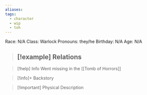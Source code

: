 ```yaml
---
aliases: 
tags:
  - character
  - wip
  - toh
---
```

Race: N/A
Class: Warlock
Pronouns: they/he
Birthday: N/A
Age: N/A

>[!example] Relations
> - 

>[!help] Info
> Went missing in the [[Tomb of Horrors]]
>

>[!info]+ Backstory
>

>[!important] Physical Description